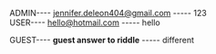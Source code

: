 

ADMIN----   jennifer.deleon404@gmail.com  ----- 123    
USER----    hello@hotmail.com             ----- hello


GUEST----    **guest answer to riddle**    ----- different